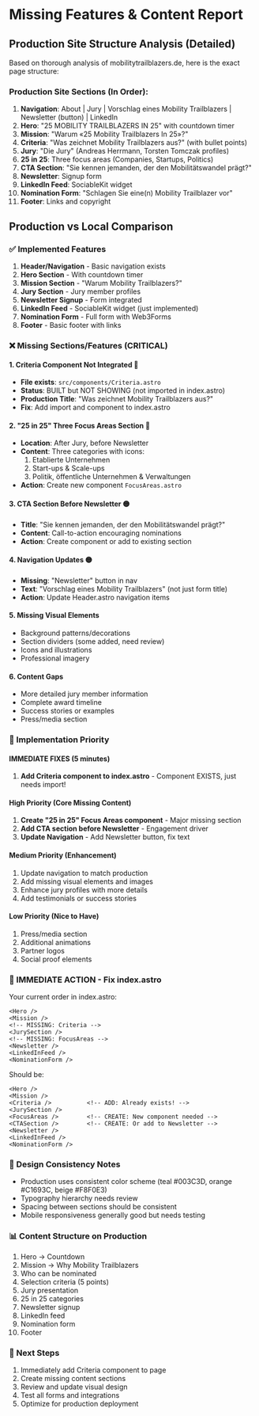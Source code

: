 # Missing Features & Content Report

## Production Site Structure Analysis (Detailed)

Based on thorough analysis of mobilitytrailblazers.de, here is the exact page structure:

### Production Site Sections (In Order):
1. **Navigation**: About | Jury | Vorschlag eines Mobility Trailblazers | Newsletter (button) | LinkedIn
2. **Hero**: "25 MOBILITY TRAILBLAZERS IN 25" with countdown timer
3. **Mission**: "Warum «25 Mobility Trailblazers In 25»?"
4. **Criteria**: "Was zeichnet Mobility Trailblazers aus?" (with bullet points)
5. **Jury**: "Die Jury" (Andreas Herrmann, Torsten Tomczak profiles)
6. **25 in 25**: Three focus areas (Companies, Startups, Politics)
7. **CTA Section**: "Sie kennen jemanden, der den Mobilitätswandel prägt?"
8. **Newsletter**: Signup form
9. **LinkedIn Feed**: SociableKit widget
10. **Nomination Form**: "Schlagen Sie eine(n) Mobility Trailblazer vor"
11. **Footer**: Links and copyright

## Production vs Local Comparison

### ✅ Implemented Features
1. **Header/Navigation** - Basic navigation exists
2. **Hero Section** - With countdown timer
3. **Mission Section** - "Warum Mobility Trailblazers?"
4. **Jury Section** - Jury member profiles
5. **Newsletter Signup** - Form integrated
6. **LinkedIn Feed** - SociableKit widget (just implemented)
7. **Nomination Form** - Full form with Web3Forms
8. **Footer** - Basic footer with links

### ❌ Missing Sections/Features (CRITICAL)

#### 1. **Criteria Component Not Integrated** 🔴
- **File exists**: `src/components/Criteria.astro` 
- **Status**: BUILT but NOT SHOWING (not imported in index.astro)
- **Production Title**: "Was zeichnet Mobility Trailblazers aus?"
- **Fix**: Add import and component to index.astro

#### 2. **"25 in 25" Three Focus Areas Section** 🔴
- **Location**: After Jury, before Newsletter
- **Content**: Three categories with icons:
  1. Etablierte Unternehmen
  2. Start-ups & Scale-ups  
  3. Politik, öffentliche Unternehmen & Verwaltungen
- **Action**: Create new component `FocusAreas.astro`

#### 3. **CTA Section Before Newsletter** 🟡
- **Title**: "Sie kennen jemanden, der den Mobilitätswandel prägt?"
- **Content**: Call-to-action encouraging nominations
- **Action**: Create component or add to existing section

#### 4. **Navigation Updates** 🟡
- **Missing**: "Newsletter" button in nav
- **Text**: "Vorschlag eines Mobility Trailblazers" (not just form title)
- **Action**: Update Header.astro navigation items

#### 5. **Missing Visual Elements**
- Background patterns/decorations
- Section dividers (some added, need review)
- Icons and illustrations
- Professional imagery

#### 6. **Content Gaps**
- More detailed jury member information
- Complete award timeline
- Success stories or examples
- Press/media section

### 🔧 Implementation Priority

#### IMMEDIATE FIXES (5 minutes)
1. **Add Criteria component to index.astro** - Component EXISTS, just needs import!

#### High Priority (Core Missing Content)
1. **Create "25 in 25" Focus Areas component** - Major missing section
2. **Add CTA section before Newsletter** - Engagement driver
3. **Update Navigation** - Add Newsletter button, fix text

#### Medium Priority (Enhancement)
1. Update navigation to match production
2. Add missing visual elements and images
3. Enhance jury profiles with more details
4. Add testimonials or success stories

#### Low Priority (Nice to Have)
1. Press/media section
2. Additional animations
3. Partner logos
4. Social proof elements

### 📝 IMMEDIATE ACTION - Fix index.astro

Your current order in index.astro:
```astro
<Hero />
<Mission />
<!-- MISSING: Criteria -->
<JurySection />
<!-- MISSING: FocusAreas -->
<Newsletter />
<LinkedInFeed />
<NominationForm />
```

Should be:
```astro
<Hero />
<Mission />
<Criteria />          <!-- ADD: Already exists! -->
<JurySection />
<FocusAreas />        <!-- CREATE: New component needed -->
<CTASection />        <!-- CREATE: Or add to Newsletter -->
<Newsletter />
<LinkedInFeed />
<NominationForm />
```

### 🎨 Design Consistency Notes
- Production uses consistent color scheme (teal #003C3D, orange #C1693C, beige #F8F0E3)
- Typography hierarchy needs review
- Spacing between sections should be consistent
- Mobile responsiveness generally good but needs testing

### 📊 Content Structure on Production
1. Hero → Countdown
2. Mission → Why Mobility Trailblazers
3. Who can be nominated
4. Selection criteria (5 points)
5. Jury presentation
6. 25 in 25 categories
7. Newsletter signup
8. LinkedIn feed
9. Nomination form
10. Footer

### 🚀 Next Steps
1. Immediately add Criteria component to page
2. Create missing content sections
3. Review and update visual design
4. Test all forms and integrations
5. Optimize for production deployment